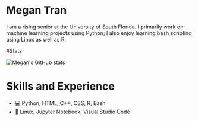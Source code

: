 # Megan Tran

I am a rising senior at the University of South Florida. I primarily work on machine learning projects using Python; I also enjoy learning bash scripting using Linux as well as R.

#Stats

![Megan's GitHub stats](https://github-readme-stats.vercel.app/api?username=Sonicdaheghod&show_icons=true&theme=tokyonight)

# Skills and Experience
* 💻 Python, HTML, C++, CSS, R, Bash
* 💾 Linux, Jupyter Notebook, Visual Studio Code
<!--
**Sonicdaheghod/Sonicdaheghod** is a ✨ _special_ ✨ repository because its `README.md` (this file) appears on your GitHub profile.

Here are some ideas to get you started:

- 🔭 I’m currently working on ...
- 🌱 I’m currently learning ...
- 👯 I’m looking to collaborate on ...
- 🤔 I’m looking for help with ...
- 💬 Ask me about ...
- 📫 How to reach me: ...
- 😄 Pronouns: ...
- ⚡ Fun fact: ...
-->
